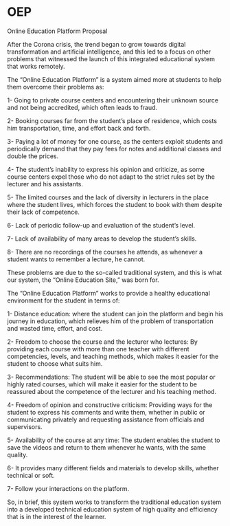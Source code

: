 # OEP
Online Education Platform Proposal

After the Corona crisis, the trend began to grow towards digital transformation and artificial intelligence, and this led to a focus on other problems that witnessed the launch of this integrated educational system that works remotely.

The “Online Education Platform” is a system aimed more at students to help them overcome their problems as:

1- Going to private course centers and encountering their unknown source and not being accredited, which often leads to fraud.

2- Booking courses far from the student’s place of residence, which costs him transportation, time, and effort back and forth.

3- Paying a lot of money for one course, as the centers exploit students and periodically demand that they pay fees for notes and additional classes and double the prices.

4- The student’s inability to express his opinion and criticize, as some course centers expel those who do not adapt to the strict rules set by the lecturer and his assistants.


5- The limited courses and the lack of diversity in lecturers in the place where the student lives, which forces the student to book with them despite their lack of competence.

6- Lack of periodic follow-up and evaluation of the student’s level.

7- Lack of availability of many areas to develop the student’s skills.

8- There are no recordings of the courses he attends, as whenever a student wants to remember a lecture, he cannot.

These problems are due to the so-called traditional system, and this is what our system, the “Online Education Site,” was born for.

The “Online Education Platform” works to provide a healthy educational environment for the student in terms of:

1- Distance education: where the student can join the platform and begin his journey in education, which relieves him of the problem of transportation and wasted time, effort, and cost.

2- Freedom to choose the course and the lecturer who lectures: By providing each course with more than one teacher with different competencies, levels, and teaching methods, which makes it easier for the student to choose what suits him.

3- Recommendations: The student will be able to see the most popular or highly rated courses, which will make it easier for the student to be reassured about the competence of the lecturer and his teaching method.

4- Freedom of opinion and constructive criticism: Providing ways for the student to express his comments and write them, whether in public or communicating privately and requesting assistance from officials and supervisors.

5- Availability of the course at any time: The student enables the student to save the videos and return to them whenever he wants, with the same quality.

6- It provides many different fields and materials to develop skills, whether technical or soft.

7- Follow your interactions on the platform.

So, in brief, this system works to transform the traditional education system into a developed technical education system of high quality and efficiency that is in the interest of the learner.
